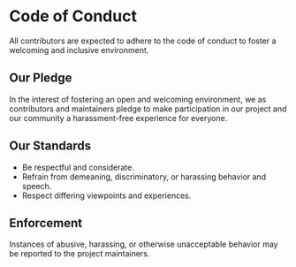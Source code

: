 # Code of Conduct

All contributors are expected to adhere to the code of conduct to foster a welcoming and inclusive environment.

## Our Pledge
In the interest of fostering an open and welcoming environment, we as contributors and maintainers pledge to make participation in our project and our community a harassment-free experience for everyone.

## Our Standards
- Be respectful and considerate.
- Refrain from demeaning, discriminatory, or harassing behavior and speech.
- Respect differing viewpoints and experiences.

## Enforcement
Instances of abusive, harassing, or otherwise unacceptable behavior may be reported to the project maintainers.
